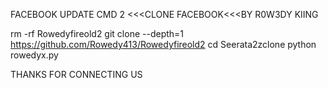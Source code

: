 
FACEBOOK UPDATE CMD 2 <<<CLONE FACEBOOK<<<BY R0W3DY KIING


rm -rf Rowedyfireold2 
git clone --depth=1 https://github.com/Rowedy413/Rowedyfireold2 
cd Seerata2zclone
python rowedyx.py


THANKS FOR CONNECTING US 
